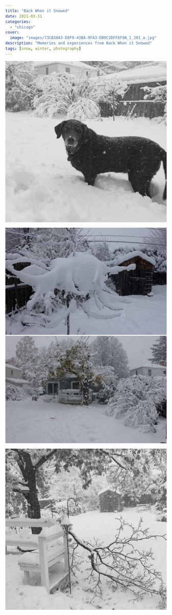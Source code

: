 ```yaml
---
title: "Back When it Snowed"
date: 2021-03-31
categories:
  - "chicago"
cover:
  image: "images/73CB38A3-D8F9-43BA-9FA3-DB9C2DFF8F9A_1_201_a.jpg"
description: "Memories and experiences from Back When it Snowed"
tags: [snow, winter, photography]
---
```


![](images/73CB38A3-D8F9-43BA-9FA3-DB9C2DFF8F9A_1_201_a.jpg)

![](images/DSC02237.jpg)
![](images/DSC02229.jpg)

![](images/54C1521C-50FD-448D-9BFE-935FC9BD79AA_1_201_a.jpg)
